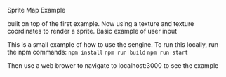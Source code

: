 Sprite Map Example

built on top of the first example. Now using a texture and texture coordinates to render a sprite. Basic example of user input

This is a small example of how to use the sengine. To run this locally, run the npm commands:
`npm install`
`npm run build`
`npm run start`

Then use a web brower to navigate to localhost:3000 to see the example

